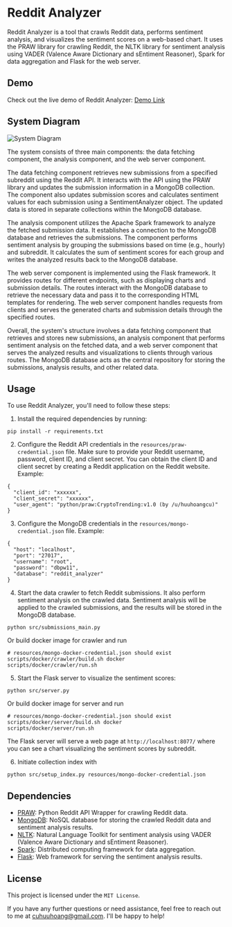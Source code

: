 # Reddit Analyzer

Reddit Analyzer is a tool that crawls Reddit data, performs sentiment analysis, and visualizes the sentiment scores on a web-based chart. It uses the PRAW library for crawling Reddit, the NLTK library for sentiment analysis using VADER (Valence Aware Dictionary and sEntiment Reasoner), Spark for data aggregation and Flask for the web server.

## Demo

Check out the live demo of Reddit Analyzer: [Demo Link](https://reddit.ikuhi.com/)

## System Diagram

![System Diagram](http://reddit.ikuhi.com/.public/reddit-analyzer/RedditAnalyzer.png)

The system consists of three main components: the data fetching component, the analysis component, and the web server component.

The data fetching component retrieves new submissions from a specified subreddit using the Reddit API. It interacts with the API using the PRAW library and updates the submission information in a MongoDB collection. The component also updates submission scores and calculates sentiment values for each submission using a SentimentAnalyzer object. The updated data is stored in separate collections within the MongoDB database.

The analysis component utilizes the Apache Spark framework to analyze the fetched submission data. It establishes a connection to the MongoDB database and retrieves the submissions. The component performs sentiment analysis by grouping the submissions based on time (e.g., hourly) and subreddit. It calculates the sum of sentiment scores for each group and writes the analyzed results back to the MongoDB database.

The web server component is implemented using the Flask framework. It provides routes for different endpoints, such as displaying charts and submission details. The routes interact with the MongoDB database to retrieve the necessary data and pass it to the corresponding HTML templates for rendering. The web server component handles requests from clients and serves the generated charts and submission details through the specified routes.

Overall, the system's structure involves a data fetching component that retrieves and stores new submissions, an analysis component that performs sentiment analysis on the fetched data, and a web server component that serves the analyzed results and visualizations to clients through various routes. The MongoDB database acts as the central repository for storing the submissions, analysis results, and other related data.

## Usage

To use Reddit Analyzer, you'll need to follow these steps:

1. Install the required dependencies by running:
```
pip install -r requirements.txt
```

2. Configure the Reddit API credentials in the `resources/praw-credential.json` file. Make sure to provide your Reddit username, password, client ID, and client secret. You can obtain the client ID and client secret by creating a Reddit application on the Reddit website.
Example:
```
{
  "client_id": "xxxxxx",
  "client_secret": "xxxxxx",
  "user_agent": "python/praw:CryptoTrending:v1.0 (by /u/huuhoangcu)"
}
```
3. Configure the MongoDB credentials in the `resources/mongo-credential.json` file.
Example:
```
{
  "host": "localhost",
  "port": "27017",
  "username": "root",
  "password": "dbpw11",
  "database": "reddit_analyzer"
}
```

4. Start the data crawler to fetch Reddit submissions. It also perform sentiment analysis on the crawled data. Sentiment analysis will be applied to the crawled submissions, and the results will be stored in the MongoDB database.
```
python src/submissions_main.py
```
Or build docker image for crawler and run
```
# resources/mongo-docker-credential.json should exist
scripts/docker/crawler/build.sh docker
scripts/docker/crawler/run.sh
```

5. Start the Flask server to visualize the sentiment scores:
```
python src/server.py
```
Or build docker image for server and run
```
# resources/mongo-docker-credential.json should exist
scripts/docker/server/build.sh docker
scripts/docker/server/run.sh
```
The Flask server will serve a web page at `http://localhost:8077/` where you can see a chart visualizing the sentiment scores by subreddit.

6. Initiate collection index with
```
python src/setup_index.py resources/mongo-docker-credential.json
```

## Dependencies

- [PRAW](https://praw.readthedocs.io/en/stable/): Python Reddit API Wrapper for crawling Reddit data.
- [MongoDB](https://www.mongodb.com/docs/manual/core/document/): NoSQL database for storing the crawled Reddit data and sentiment analysis results.
- [NLTK](https://www.nltk.org/_modules/nltk/sentiment/vader.html): Natural Language Toolkit for sentiment analysis using VADER (Valence Aware Dictionary and sEntiment Reasoner).
- [Spark](https://spark.apache.org/docs/latest/index.html): Distributed computing framework for data aggregation.
- [Flask](https://flask.palletsprojects.com/en/2.3.x/): Web framework for serving the sentiment analysis results.

## License

This project is licensed under the `MIT License`.

If you have any further questions or need assistance, feel free to reach out to me at cuhuuhoang@gmail.com. I'll be happy to help!
